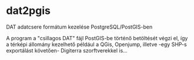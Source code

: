 # dat2pgis

DAT adatcsere formátum kezelése PostgreSQL/PostGIS-ben

A program a "csillagos DAT" fájl PostGIS-be történő betöltését végzi el, így a térképi állomány kezelhető például a QGis, Openjump, illetve -egy SHP-s exportálást követően- Digiterra szorftverekkel is...
